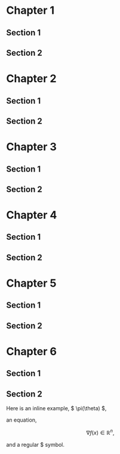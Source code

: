 # Chapter 1

## Section 1

## Section 2

# Chapter 2

## Section 1

## Section 2

# Chapter 3

## Section 1

## Section 2

# Chapter 4

## Section 1

## Section 2

# Chapter 5

## Section 1

## Section 2

# Chapter 6

## Section 1

## Section 2


Here is an inline example, $ \pi(\theta) $,

an equation,

$$ \nabla f(x) \in \mathbb{R}^n, $$

and a regular \$ symbol.